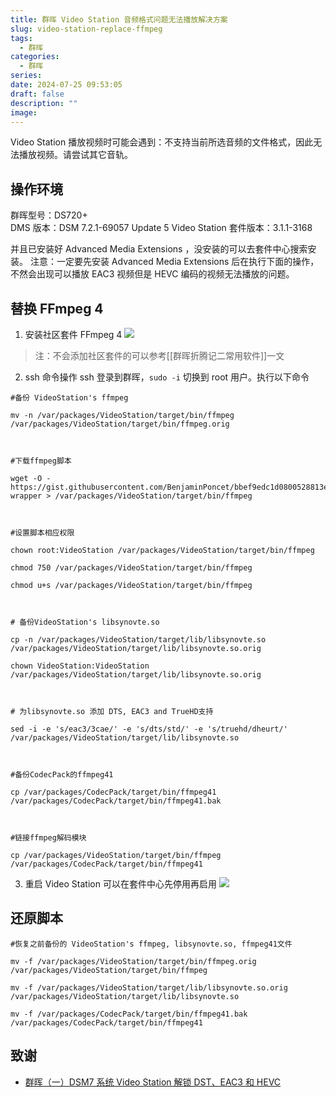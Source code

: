 ```yaml
---
title: 群晖 Video Station 音频格式问题无法播放解决方案
slug: video-station-replace-ffmpeg
tags:
  - 群晖
categories:
  - 群晖
series: 
date: 2024-07-25 09:53:05
draft: false
description: ""
image:
---
```


Video Station 播放视频时可能会遇到：不支持当前所选音频的文件格式，因此无法播放视频。请尝试其它音轨。

<!--more-->

## 操作环境

群晖型号：DS720+  
DMS 版本：DSM 7.2.1-69057 Update 5
Video Station 套件版本：3.1.1-3168

并且已安装好 Advanced Media Extensions ，没安装的可以去套件中心搜索安装。
注意：一定要先安装 Advanced Media Extensions 后在执行下面的操作，不然会出现可以播放 EAC3 视频但是 HEVC 编码的视频无法播放的问题。

## 替换 FFmpeg 4

1. 安装社区套件 FFmpeg 4
   ![](https://r.xulinfeng.com/linden/2024/07/e88dc98c7580e51fb84911d6f8b86b1c.png)

> 注：不会添加社区套件的可以参考[[群晖折腾记二常用软件]]一文

2. ssh 命令操作
   ssh 登录到群晖，`sudo -i` 切换到 root 用户。执行以下命令

```
#备份 VideoStation's ffmpeg

mv -n /var/packages/VideoStation/target/bin/ffmpeg /var/packages/VideoStation/target/bin/ffmpeg.orig



#下载ffmpeg脚本

wget -O - https://gist.githubusercontent.com/BenjaminPoncet/bbef9edc1d0800528813e75c1669e57e/raw/ffmpeg-wrapper > /var/packages/VideoStation/target/bin/ffmpeg



#设置脚本相应权限

chown root:VideoStation /var/packages/VideoStation/target/bin/ffmpeg

chmod 750 /var/packages/VideoStation/target/bin/ffmpeg

chmod u+s /var/packages/VideoStation/target/bin/ffmpeg



# 备份VideoStation's libsynovte.so

cp -n /var/packages/VideoStation/target/lib/libsynovte.so /var/packages/VideoStation/target/lib/libsynovte.so.orig

chown VideoStation:VideoStation /var/packages/VideoStation/target/lib/libsynovte.so.orig



# 为libsynovte.so 添加 DTS, EAC3 and TrueHD支持

sed -i -e 's/eac3/3cae/' -e 's/dts/std/' -e 's/truehd/dheurt/' /var/packages/VideoStation/target/lib/libsynovte.so



#备份CodecPack的ffmpeg41

cp /var/packages/CodecPack/target/bin/ffmpeg41 /var/packages/CodecPack/target/bin/ffmpeg41.bak



#链接ffmpeg解码模块

cp /var/packages/VideoStation/target/bin/ffmpeg /var/packages/CodecPack/target/bin/ffmpeg41
```

3. 重启 Video Station
   可以在套件中心先停用再启用
   ![](https://r.xulinfeng.com/linden/2024/07/d81164c53fb8935a5f8a1bdfb8c32026.png)

## 还原脚本

```
#恢复之前备份的 VideoStation's ffmpeg, libsynovte.so, ffmpeg41文件

mv -f /var/packages/VideoStation/target/bin/ffmpeg.orig /var/packages/VideoStation/target/bin/ffmpeg

mv -f /var/packages/VideoStation/target/lib/libsynovte.so.orig /var/packages/VideoStation/target/lib/libsynovte.so

mv -f /var/packages/CodecPack/target/bin/ffmpeg41.bak /var/packages/CodecPack/target/bin/ffmpeg41

```

## 致谢

- [群晖（一）DSM7 系统 Video Station 解锁 DST、EAC3 和 HEVC](https://keevinzha.com/article/2023-03-07_Synology-unlock-VS)
